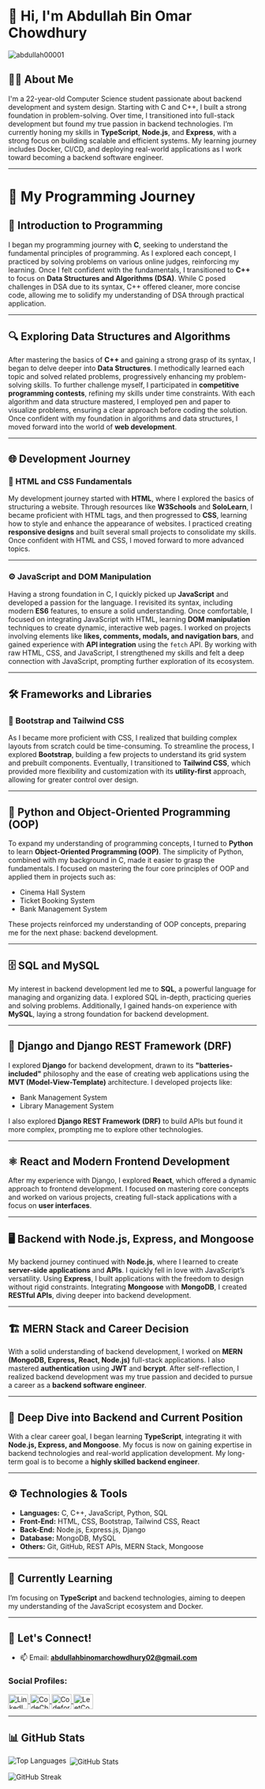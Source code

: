 # 👋 Hi, I'm Abdullah Bin Omar Chowdhury

<p align="left"> 
  <img src="https://komarev.com/ghpvc/?username=abdullah00001&label=Profile%20views&color=0e75b6&style=flat" alt="abdullah00001" /> 
</p>

## 👨‍💻 About Me
I'm a 22-year-old Computer Science student passionate about backend development and system design. Starting with C and C++, I built a strong foundation in problem-solving. Over time, I transitioned into full-stack development but found my true passion in backend technologies. I’m currently honing my skills in **TypeScript**, **Node.js**, and **Express**, with a strong focus on building scalable and efficient systems. My learning journey includes Docker, CI/CD, and deploying real-world applications as I work toward becoming a backend software engineer.

---

# 🌱 My Programming Journey

## 🔰 Introduction to Programming  
I began my programming journey with **C**, seeking to understand the fundamental principles of programming. As I explored each concept, I practiced by solving problems on various online judges, reinforcing my learning. Once I felt confident with the fundamentals, I transitioned to **C++** to focus on **Data Structures and Algorithms (DSA)**. While C posed challenges in DSA due to its syntax, C++ offered cleaner, more concise code, allowing me to solidify my understanding of DSA through practical application.  

---

## 🔍 Exploring Data Structures and Algorithms  
After mastering the basics of **C++** and gaining a strong grasp of its syntax, I began to delve deeper into **Data Structures**. I methodically learned each topic and solved related problems, progressively enhancing my problem-solving skills. To further challenge myself, I participated in **competitive programming contests**, refining my skills under time constraints. With each algorithm and data structure mastered, I employed pen and paper to visualize problems, ensuring a clear approach before coding the solution. Once confident with my foundation in algorithms and data structures, I moved forward into the world of **web development**.

---

## 🌐 Development Journey  

### 📑 HTML and CSS Fundamentals  
My development journey started with **HTML**, where I explored the basics of structuring a website. Through resources like **W3Schools** and **SoloLearn**, I became proficient with HTML tags, and then progressed to **CSS**, learning how to style and enhance the appearance of websites. I practiced creating **responsive designs** and built several small projects to consolidate my skills. Once confident with HTML and CSS, I moved forward to more advanced topics.  

---

### ⚙️ JavaScript and DOM Manipulation  
Having a strong foundation in C, I quickly picked up **JavaScript** and developed a passion for the language. I revisited its syntax, including modern **ES6** features, to ensure a solid understanding. Once comfortable, I focused on integrating JavaScript with HTML, learning **DOM manipulation** techniques to create dynamic, interactive web pages. I worked on projects involving elements like **likes, comments, modals, and navigation bars**, and gained experience with **API integration** using the `fetch` API. By working with raw HTML, CSS, and JavaScript, I strengthened my skills and felt a deep connection with JavaScript, prompting further exploration of its ecosystem.

---

## 🛠️ Frameworks and Libraries  

### 🎨 Bootstrap and Tailwind CSS  
As I became more proficient with CSS, I realized that building complex layouts from scratch could be time-consuming. To streamline the process, I explored **Bootstrap**, building a few projects to understand its grid system and prebuilt components. Eventually, I transitioned to **Tailwind CSS**, which provided more flexibility and customization with its **utility-first** approach, allowing for greater control over design.  

---

## 🐍 Python and Object-Oriented Programming (OOP)  
To expand my understanding of programming concepts, I turned to **Python** to learn **Object-Oriented Programming (OOP)**. The simplicity of Python, combined with my background in C, made it easier to grasp the fundamentals. I focused on mastering the four core principles of OOP and applied them in projects such as:  
- Cinema Hall System  
- Ticket Booking System  
- Bank Management System  

These projects reinforced my understanding of OOP concepts, preparing me for the next phase: backend development.

---

## 🗄️ SQL and MySQL  
My interest in backend development led me to **SQL**, a powerful language for managing and organizing data. I explored SQL in-depth, practicing queries and solving problems. Additionally, I gained hands-on experience with **MySQL**, laying a strong foundation for backend development.

---

## 🔧 Django and Django REST Framework (DRF)  
I explored **Django** for backend development, drawn to its **"batteries-included"** philosophy and the ease of creating web applications using the **MVT (Model-View-Template)** architecture. I developed projects like:  
- Bank Management System  
- Library Management System  

I also explored **Django REST Framework (DRF)** to build APIs but found it more complex, prompting me to explore other technologies.

---

## ⚛️ React and Modern Frontend Development  
After my experience with Django, I explored **React**, which offered a dynamic approach to frontend development. I focused on mastering core concepts and worked on various projects, creating full-stack applications with a focus on **user interfaces**.

---

## 🖥️ Backend with Node.js, Express, and Mongoose  
My backend journey continued with **Node.js**, where I learned to create **server-side applications** and **APIs**. I quickly fell in love with JavaScript’s versatility. Using **Express**, I built applications with the freedom to design without rigid constraints. Integrating **Mongoose** with **MongoDB**, I created **RESTful APIs**, diving deeper into backend development.

---

## 🏗️ MERN Stack and Career Decision  
With a solid understanding of backend development, I worked on **MERN (MongoDB, Express, React, Node.js)** full-stack applications. I also mastered **authentication** using **JWT** and **bcrypt**. After self-reflection, I realized backend development was my true passion and decided to pursue a career as a **backend software engineer**.

---

## 🚀 Deep Dive into Backend and Current Position  
With a clear career goal, I began learning **TypeScript**, integrating it with **Node.js, Express, and Mongoose**. My focus is now on gaining expertise in backend technologies and real-world application development. My long-term goal is to become a **highly skilled backend engineer**.

---

## ⚙️ Technologies & Tools

- **Languages:** C, C++, JavaScript, Python, SQL  
- **Front-End:** HTML, CSS, Bootstrap, Tailwind CSS, React  
- **Back-End:** Node.js, Express.js, Django  
- **Database:** MongoDB, MySQL  
- **Others:** Git, GitHub, REST APIs, MERN Stack, Mongoose  

---

## 🌱 Currently Learning
I’m focusing on **TypeScript** and backend technologies, aiming to deepen my understanding of the JavaScript ecosystem and Docker.

---

## 💬 Let's Connect!
- 📫 Email: **abdullahbinomarchowdhury02@gmail.com**

### Social Profiles:
<p align="left">
  <a href="https://linkedin.com/in/dev-abdullah02" target="_blank">
    <img align="center" src="https://raw.githubusercontent.com/rahuldkjain/github-profile-readme-generator/master/src/images/icons/Social/linked-in-alt.svg" alt="LinkedIn" height="30" width="40" />
  </a>
  <a href="https://www.codechef.com/users/abdullahbinoma" target="_blank">
    <img align="center" src="https://cdn.jsdelivr.net/npm/simple-icons@3.1.0/icons/codechef.svg" alt="CodeChef" height="30" width="40" />
  </a>
  <a href="https://codeforces.com/profile/agentofcodesea" target="_blank">
    <img align="center" src="https://raw.githubusercontent.com/rahuldkjain/github-profile-readme-generator/master/src/images/icons/Social/codeforces.svg" alt="Codeforces" height="30" width="40" />
  </a>
  <a href="https://www.leetcode.com/abdullahbinomarchowdhury02" target="_blank">
    <img align="center" src="https://raw.githubusercontent.com/rahuldkjain/github-profile-readme-generator/master/src/images/icons/Social/leet-code.svg" alt="LeetCode" height="30" width="40" />
  </a>
</p>

---

## 📊 GitHub Stats
<p><img align="left" src="https://github-readme-stats.vercel.app/api/top-langs?username=abdullah00001&show_icons=true&locale=en&layout=compact" alt="Top Languages" /></p>
<p>&nbsp;<img align="center" src="https://github-readme-stats.vercel.app/api?username=abdullah00001&show_icons=true&locale=en" alt="GitHub Stats" /></p>
<p><img align="center" src="https://github-readme-streak-stats.herokuapp.com/?user=abdullah00001" alt="GitHub Streak" /></p>
